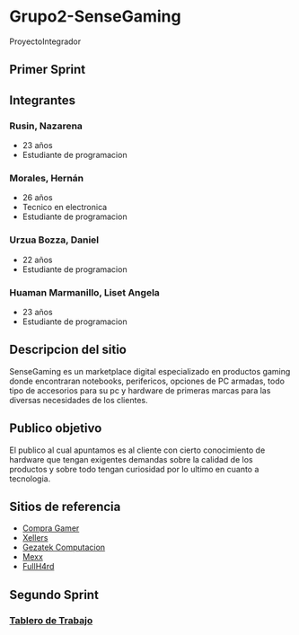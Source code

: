# Grupo2-SenseGaming
ProyectoIntegrador

## Primer Sprint

## Integrantes

### Rusin, Nazarena
- 23 años
- Estudiante de programacion

### Morales, Hernán
- 26 años
- Tecnico en electronica
- Estudiante de programacion

### Urzua Bozza, Daniel
- 22 años
- Estudiante de programacion

### Huaman Marmanillo, Liset Angela
- 23 años
- Estudiante de programacion


## Descripcion del sitio

SenseGaming es un marketplace digital especializado en productos gaming donde encontraran notebooks, perifericos, opciones de PC armadas, todo tipo de accesorios para su pc y hardware de primeras marcas para las diversas necesidades de los clientes.


## Publico objetivo

El publico al cual apuntamos es al cliente con cierto conocimiento de hardware que tengan exigentes demandas sobre la calidad de los productos y sobre todo tengan curiosidad por lo ultimo en cuanto a tecnologia. 


## Sitios de referencia 

- [Compra Gamer](https://www.compragamer.com/)
- [Xellers](https://www.xellers.com.ar/)
- [Gezatek Computacion](https://www.gezatek.com.ar/)
- [Mexx](https://www.mexx.com.ar/)
- [FullH4rd](https://www.fullh4rd.com.ar/)

## Segundo Sprint

### [Tablero de Trabajo](https://trello.com/b/QYNIbZ0X/grupo-2-sensegaming)
